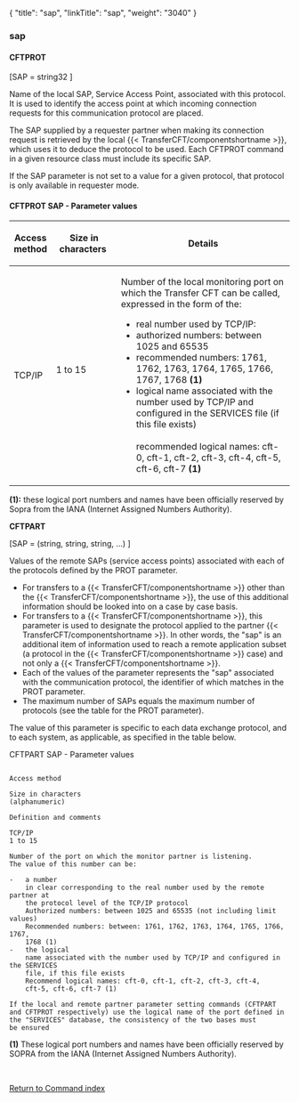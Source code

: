 {
    "title": "sap",
    "linkTitle": "sap",
    "weight": "3040"
}<span id="sap"></span>

### sap

#### CFTPROT

\[SAP = string32 \]

Name of the local SAP, Service Access Point, associated with this protocol.
It is used to identify the access point at which incoming connection requests
for this communication protocol are placed.

The SAP supplied by a requester partner when making its connection request
is retrieved by the local  {{< TransferCFT/componentshortname  >}}, which uses it to deduce the protocol
to be used. Each CFTPROT command in a given resource class must include
its specific SAP.

If the SAP parameter is not set to a value for a given protocol, that
protocol is only available in requester mode.

#### CFTPROT SAP - Parameter values

<table>
   <thead>
      <tr>
<th >Access method         </th>
<th colspan="2" ><p>Size in characters </p>         </th>
<th >Details         </th>
      </tr>
   </thead>
   <tbody>
      <tr>
         <td   data-valign="top" width="14%"><p>TCP/IP </p>         </td>
         <td colspan="2"   data-valign="top"><p>1 to 15<br />
 </p>         </td>
         <td   data-valign="top"><p>Number of the local monitoring port on which the Transfer CFT
can be called, expressed in the form of the:</p>
<ul>
<li>real number used
by TCP/IP:</li>
<li>authorized
numbers: between 1025 and 65535</li>
<li>recommended
numbers: 1761, 1762, 1763, 1764, 1765, 1766, 1767, 1768 <strong>(1)</strong></li>
<li>logical name
associated with the number used by TCP/IP and configured in the SERVICES
file (if this file exists)<br />
<br />
recommended logical names: cft-0, cft-1, cft-2, cft-3, cft-4, cft-5,
cft-6, cft-7 <strong>(1)</strong></li>
</ul>         </td>
      </tr>
   </tbody>
</table>

**(1):** these logical port numbers and
names have been officially reserved by Sopra from the IANA (Internet Assigned
Numbers Authority).

**<span id="CFTPART_SAP___Parameter_values"></span>CFTPART**

\[SAP
= (string, string, string, ...) \]

Values of the remote SAPs (service
access points) associated with each of the protocols defined by the PROT
parameter.

-   For transfers to a  {{< TransferCFT/componentshortname >}} other than
    the  {{< TransferCFT/componentshortname >}}, the use of this additional information should
    be looked into on a case by case basis.
-   For transfers to a  {{< TransferCFT/componentshortname >}},
    this parameter is used to designate the protocol applied to the partner
      {{< TransferCFT/componentshortname >}}. In other words, the "sap" is an additional
    item of information used to reach a remote application subset (a protocol
    in the  {{< TransferCFT/componentshortname >}} case) and not only a  {{< TransferCFT/componentshortname >}}.
-   Each of the values of the parameter represents the "sap" associated
    with the communication protocol, the identifier of which matches in the
    PROT parameter.
-   The maximum number of SAPs equals the maximum number of protocols (see
    the table for the PROT parameter).

The value
of this parameter is specific to each data exchange protocol, and to each
system, as applicable, as specified in the table below.

CFTPART SAP - Parameter values

```

Access method 

Size in characters
(alphanumeric)

Definition and comments 

TCP/IP 
1 to 15
 
Number of the port on which the monitor partner is listening.
The value of this number can be:

-   a number
    in clear corresponding to the real number used by the remote partner at
    the protocol level of the TCP/IP protocol
    Authorized numbers: between 1025 and 65535 (not including limit values)
    Recommended numbers: between: 1761, 1762, 1763, 1764, 1765, 1766, 1767,
    1768 (1)
-   the logical
    name associated with the number used by TCP/IP and configured in the SERVICES
    file, if this file exists
    Recommend logical names: cft-0, cft-1, cft-2, cft-3, cft-4,
    cft-5, cft-6, cft-7 (1)

If the local and remote partner parameter setting commands (CFTPART
and CFTPROT respectively) use the logical name of the port defined in
the "SERVICES" database, the consistency of the two bases must
be ensured 
```

**(1)** These logical port numbers and
names have been officially reserved by SOPRA from the IANA (Internet Assigned
Numbers Authority).

 

[Return to Command index](../../)
